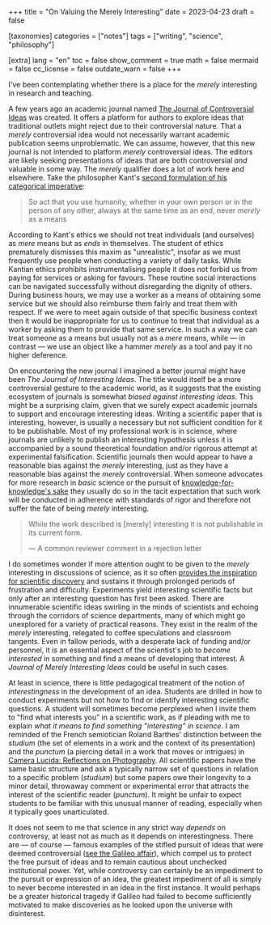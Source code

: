 +++
title = "On Valuing the Merely Interesting"
date = 2023-04-23
draft = false

[taxonomies]
categories = ["notes"]
tags = ["writing", "science", "philosophy"]

[extra]
lang = "en"
toc = false
show_comment = true
math = false
mermaid = false
cc_license = false
outdate_warn = false
+++

I've been contemplating whether there is a place for the *merely* interesting in research and teaching.

<!-- more -->

A few years ago an academic journal named [The Journal of Controversial Ideas](https://www.journalofcontroversialideas.org) was created. It offers a platform for authors to explore ideas that traditional outlets might reject due to their controversial nature. That a *merely* controversial idea would not necessarily warrant academic publication seems unproblematic. We can assume, however, that this new journal is not intended to platform *merely* controversial ideas. The editors are likely seeking presentations of ideas that are both controversial *and* valuable in some way. The *merely* qualifier does a lot of work here and elsewhere. Take the philosopher Kant's [second formulation of his categorical imperative](https://plato.stanford.edu/entries/kant-moral):

> So act that you use humanity, whether in your own person or in the person of any other, always at the same time as an end, never *merely* as a means

According to Kant's ethics we should not treat individuals (and ourselves) as *mere* means but as *ends* in themselves. The student of ethics prematurely dismisses this maxim as "unrealistic", insofar as we must frequently use people when conducting a variety of daily tasks. While Kantian ethics prohibits instrumentalising people it does not forbid us from paying for services or asking for favours. These routine social interactions can be navigated successfully without disregarding the dignity of others. During business hours, we may use a worker as a means of obtaining some service but we should also reimburse them fairly and treat them with respect. If we were to meet again outside of that specific business context then it would be inappropriate for us to continue to treat that individual as a worker by asking them to provide that same service. In such a way we can treat someone as a means but usually not as a *mere* means, while — in contrast — we use an object like a hammer *merely* as a tool and pay it no higher deference.

On encountering the new journal I imagined a better journal might have been *The Journal of Interesting Ideas*. The title would itself be a more controversial gesture to the academic world, as it suggests that the existing ecosystem of journals is somewhat *biased against interesting ideas*. This might be a surprising claim, given that we surely expect academic journals to support and encourage interesting ideas. Writing a scientific paper that is interesting, however, is usually a necessary but not sufficient condition for it to be publishable. Most of my professional work is in science, where journals are unlikely to publish an interesting hypothesis unless it is accompanied by a sound theoretical foundation and/or rigorous attempt at experimental falsification. Scientific journals then would appear to have a reasonable bias against the *merely* interesting, just as they have a reasonable bias against the *merely* controversial. When someone advocates for more research in *basic* science or the pursuit of [knowledge-for-knowledge's sake](https://theconversation.com/academics-fear-the-value-of-knowledge-for-its-own-sake-is-diminishing-75341) they usually do so in the tacit expectation that such work will be conducted in adherence with standards of rigor and therefore not suffer the fate of being *merely* interesting.

> While the work described is [merely] interesting it is not publishable in its current form.
> 
> — A common reviewer comment in a rejection letter

I do sometimes wonder if more attention ought to be given to the *merely* interesting in discussions of science, as it so often [provides the inspiration for scientific discovery](https://web.mit.edu/redingtn/www/netadv/SP20151130.html) and sustains it through prolonged periods of frustration and difficulty. Experiments yield interesting scientific facts but only after an interesting question has first been asked. There are innumerable scientific ideas swirling in the minds of scientists and echoing through the corridors of science departments, many of which might go unexplored for a variety of practical reasons. They exist in the realm of the *merely* interesting, relegated to coffee speculations and classroom tangents. Even in fallow periods, with a desperate lack of funding and/or personnel, it is an essential aspect of the scientist's job to *become interested* in something and find a means of developing that interest. A *Journal of Merely Interesting Ideas* could be useful in such cases. 

At least in science, there is little pedagogical treatment of the notion of *interestingness* in the development of an idea. Students are drilled in how to conduct experiments but not how to find or identify interesting scientific questions. A student will sometimes become perplexed when I invite them to "find what interests you" in a scientific work, as if pleading with me to explain *what it means to find something "interesting" in science*. I am reminded of the French semiotician Roland Barthes' distinction between the *studium* (the set of elements in a work and the context of its presentation) and the *punctum* (a piercing detail in a work that moves or intrigues) in [Camera Lucida: Reflections on Photography](https://en.wikipedia.org/wiki/Camera_lucida). All scientific papers have the same basic structure and ask a typically narrow set of questions in relation to a specific problem (*studium*) but some papers owe their longevity to a minor detail, throwaway comment or experimental error that attracts the interest of the scientific reader (*punctum*). It might be unfair to expect students to be familiar with this unusual manner of reading, especially when it typically goes unarticulated.

It does not seem to me that science in any strict way *depends* on controversy, at least not as much as it depends on interestingness. There are — of course — famous examples of the stifled pursuit of ideas that were deemed controversial ([see the Galileo affair](https://www.newscientist.com/article/mg13618460-600-vatican-admits-galileo-was-right/)), which compel us to protect the free pursuit of ideas and to remain cautious about unchecked institutional power. Yet, while controversy can certainly be an impediment to the pursuit or expression of an idea, the greatest impediment of all is simply to never become interested in an idea in the first instance. It would perhaps be a greater historical tragedy if Galileo had failed to become sufficiently motivated to make discoveries as he looked upon the universe with disinterest.
